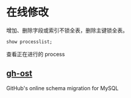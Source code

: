 # 在线修改

增加、删除字段或索引不锁全表，删除主键锁全表。

```sql
show processlist;
```

查看正在进行的 process

## [gh-ost](https://github.com/github/gh-ost)

GitHub's online schema migration for MySQL
